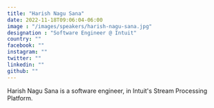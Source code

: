 ```yaml
---
title: "Harish Nagu Sana"
date: 2022-11-18T09:06:04-06:00
image : "/images/speakers/harish-nagu-sana.jpg"
designation : "Software Engineer @ Intuit"
country: ""
facebook: ""
instagram: ""
twitter: ""
linkedin: ""
github: ""
---
```


Harish Nagu Sana is a software engineer, in Intuit's Stream Processing Platform.
